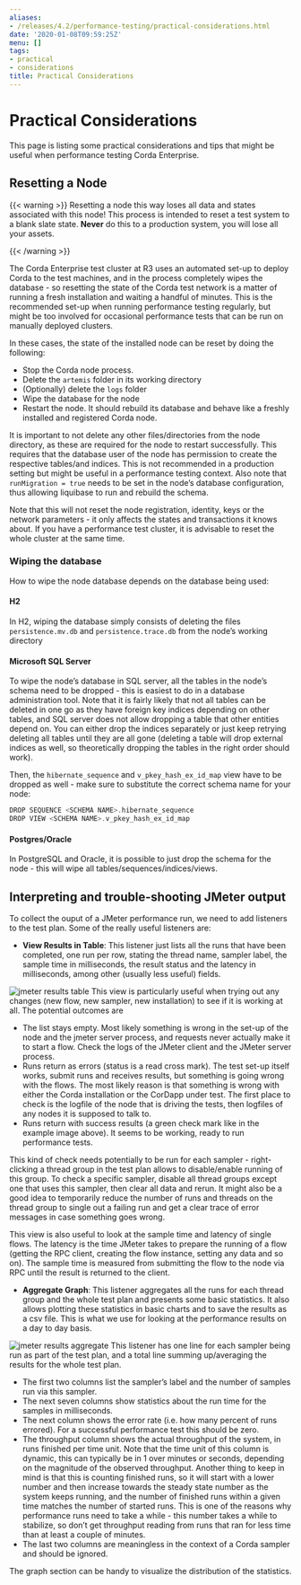 ```yaml
---
aliases:
- /releases/4.2/performance-testing/practical-considerations.html
date: '2020-01-08T09:59:25Z'
menu: []
tags:
- practical
- considerations
title: Practical Considerations
---
```



# Practical Considerations

This page is listing some practical considerations and tips that might be useful when performance testing Corda Enterprise.



## Resetting a Node


{{< warning >}}
Resetting a node this way loses all data and states associated with this node! This process is intended to reset
a test system to a blank slate state. **Never** do this to a production system, you will lose all your assets.

{{< /warning >}}


The Corda Enterprise test cluster at R3 uses an automated set-up to deploy Corda to the test machines, and in the process
completely wipes the database - so resetting the state of the Corda test network is a matter of running a fresh installation
and waiting a handful of minutes. This is the recommended set-up when running performance testing regularly, but might be too
involved for occasional performance tests that can be run on manually deployed clusters.

In these cases, the state of the installed node can be reset by doing the following:


* Stop the Corda node process.
* Delete the `artemis` folder in its working directory
* (Optionally) delete the `logs` folder
* Wipe the database for the node
* Restart the node. It should rebuild its database and behave like a freshly installed and registered Corda node.

It is important to not delete any other files/directories from the node directory, as these are required for the node to restart
successfully.
This requires that the database user of the node has permission to create the respective tables/and indices. This is
not recommended in a production setting but might be useful in a performance testing context.
Also note that `runMigration = true` needs to be set in the node’s database configuration, thus allowing liquibase to run and rebuild
the schema.

Note that this will not reset the node registration, identity, keys or the network parameters - it only affects the states and transactions
it knows about. If you have a performance test cluster, it is advisable to reset the whole cluster at the same time.


### Wiping the database

How to wipe the node database depends on the database being used:


#### H2

In H2, wiping the database simply consists of deleting the files `persistence.mv.db` and `persistence.trace.db` from the node’s working
directory


#### Microsoft SQL Server

To wipe the node’s database in SQL server, all the tables in the node’s schema need to be dropped - this is easiest to do in a
database administration tool. Note that it is fairly likely that not all tables can be deleted in one go as they have foreign key
indices depending on other tables, and SQL server does not allow dropping a table that other entities depend on. You can either drop
the indices separately or just keep retrying deleting all tables until they are all gone (deleting a table will drop external indices
as well, so theoretically dropping the tables in the right order should work).

Then, the `hibernate_sequence` and `v_pkey_hash_ex_id_map` view have to be dropped as well - make sure to substitute the correct
schema name for your node:

```kotlin
DROP SEQUENCE <SCHEMA NAME>.hibernate_sequence
DROP VIEW <SCHEMA NAME>.v_pkey_hash_ex_id_map
```


#### Postgres/Oracle

In PostgreSQL and Oracle, it is possible to just drop the schema for the node - this will wipe all tables/sequences/indices/views.


## Interpreting and trouble-shooting JMeter output

To collect the ouput of a JMeter performance run, we need to add listeners to the test plan. Some of the really useful listeners are:



* **View Results in Table**: 
This listener just lists all the runs that have been completed, one run per row, stating the thread name, sampler
label, the sample time in milliseconds, the result status and the latency in milliseconds, among other (usually less useful) fields.

![jmeter results table](performance-testing/resources/jmeter-results-table.png "jmeter results table")
This view is particularly useful when trying out any changes (new flow, new sampler, new installation) to see if it is working at all.
The potential outcomes are


* The list stays empty. Most likely something is wrong in the set-up of the node and the jmeter server process, and requests never
actually make it to start a flow. Check the logs of the JMeter client and the JMeter server process.
* Runs return as errors (status is a read cross mark). The test set-up itself works, submit runs and receives results, but something is
going wrong with the flows. The most likely reason is that something is wrong with either the Corda installation or the CorDapp under
test. The first place to check is the logfile of the node that is driving the tests, then logfiles of any nodes it is supposed to
talk to.
* Runs return with success results (a green check mark like in the example image above). It seems to be working, ready to run performance
tests.

This kind of check needs potentially to be run for each sampler - right-clicking a thread group in the test plan allows to disable/enable
running of this group. To check a specific sampler, disable all thread groups except one that uses this sampler, then clear all data
and rerun. It might also be a good idea to temporarily reduce the number of runs and threads on the thread group to single out a
failing run and get a clear trace of error messages in case something goes wrong.

This view is also useful to look at the sample time and latency of single flows. The latency is the time JMeter takes to prepare the
running of a flow (getting the RPC client, creating the flow instance, setting any data and so on). The sample time is measured from
submitting the flow to the node via RPC until the result is returned to the client.


* **Aggregate Graph**: 
This listener aggregates all the runs for each thread group and the whole test plan and presents some basic statistics.
It also allows plotting these statistics in basic charts and to save the results as a csv file. This is what we use for looking at the
performance results on a day to day basis.

![jmeter results aggregate](performance-testing/resources/jmeter-results-aggregate.png "jmeter results aggregate")
This listener has one line for each sampler being run as part of the test plan, and a total line summing up/averaging the results
for the whole test plan.


* The first two columns list the sampler’s label and the number of samples run via this sampler.
* The next seven columns show statistics about the run time for the samples in milliseconds.
* The next column shows the error rate (i.e. how many percent of runs errored). For a successful performance test this should be zero.
* The throughput column shows the actual throughput of the system, in runs finished per time unit. Note that the time unit of this
column is dynamic, this can typically be in 1 over minutes or seconds, depending on the magnitude of the observed throughput. Another
thing to keep in mind is that this is counting finished runs, so it will start with a lower number and then increase towards the
steady state number as the system keeps running, and the number of finished runs within a given time matches the number of started runs.
This is one of the reasons why performance runs need to take a while - this number takes a while to stabilize, so don’t get
throughput reading from runs that ran for less time than at least a couple of minutes.
* The last two columns are meaningless in the context of a Corda sampler and should be ignored.

The graph section can be handy to visualize the distribution of the statistics.




